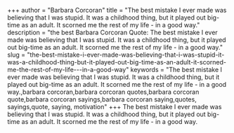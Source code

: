 +++
author = "Barbara Corcoran"
title = "The best mistake I ever made was believing that I was stupid. It was a childhood thing, but it played out big-time as an adult. It scorned me the rest of my life - in a good way."
description = "the best Barbara Corcoran Quote: The best mistake I ever made was believing that I was stupid. It was a childhood thing, but it played out big-time as an adult. It scorned me the rest of my life - in a good way."
slug = "the-best-mistake-i-ever-made-was-believing-that-i-was-stupid-it-was-a-childhood-thing-but-it-played-out-big-time-as-an-adult-it-scorned-me-the-rest-of-my-life---in-a-good-way"
keywords = "The best mistake I ever made was believing that I was stupid. It was a childhood thing, but it played out big-time as an adult. It scorned me the rest of my life - in a good way.,barbara corcoran,barbara corcoran quotes,barbara corcoran quote,barbara corcoran sayings,barbara corcoran saying,quotes, sayings,quote, saying, motivation"
+++
The best mistake I ever made was believing that I was stupid. It was a childhood thing, but it played out big-time as an adult. It scorned me the rest of my life - in a good way.
